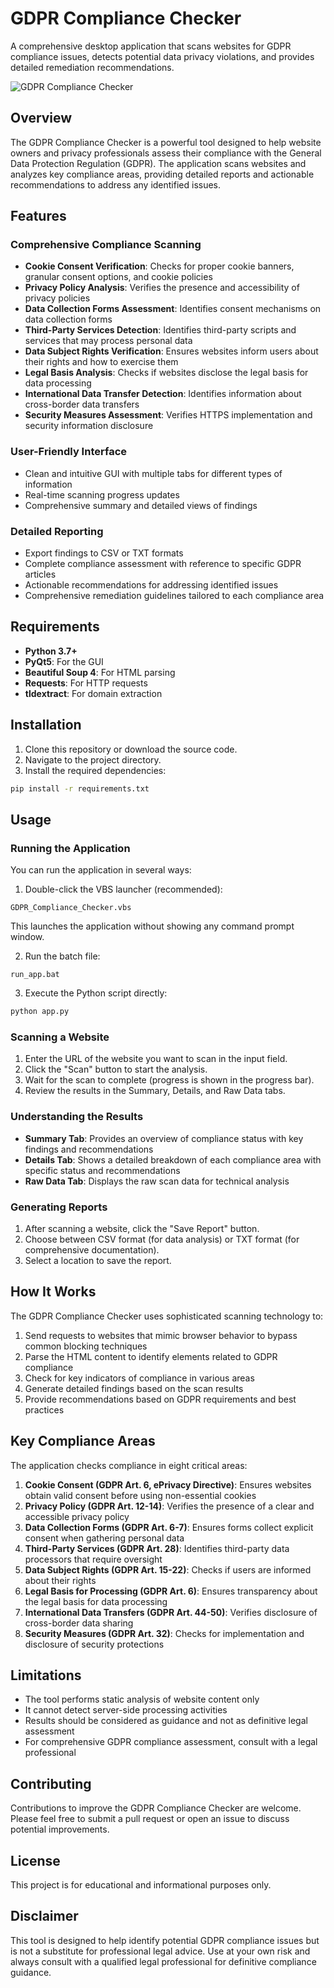 # GDPR Compliance Checker

A comprehensive desktop application that scans websites for GDPR compliance issues, detects potential data privacy violations, and provides detailed remediation recommendations.

![GDPR Compliance Checker](https://img.shields.io/badge/GDPR-Compliance%20Checker-blue)

## Overview

The GDPR Compliance Checker is a powerful tool designed to help website owners and privacy professionals assess their compliance with the General Data Protection Regulation (GDPR). The application scans websites and analyzes key compliance areas, providing detailed reports and actionable recommendations to address any identified issues.

## Features

### Comprehensive Compliance Scanning
- **Cookie Consent Verification**: Checks for proper cookie banners, granular consent options, and cookie policies
- **Privacy Policy Analysis**: Verifies the presence and accessibility of privacy policies
- **Data Collection Forms Assessment**: Identifies consent mechanisms on data collection forms
- **Third-Party Services Detection**: Identifies third-party scripts and services that may process personal data
- **Data Subject Rights Verification**: Ensures websites inform users about their rights and how to exercise them
- **Legal Basis Analysis**: Checks if websites disclose the legal basis for data processing
- **International Data Transfer Detection**: Identifies information about cross-border data transfers
- **Security Measures Assessment**: Verifies HTTPS implementation and security information disclosure

### User-Friendly Interface
- Clean and intuitive GUI with multiple tabs for different types of information
- Real-time scanning progress updates
- Comprehensive summary and detailed views of findings

### Detailed Reporting
- Export findings to CSV or TXT formats
- Complete compliance assessment with reference to specific GDPR articles
- Actionable recommendations for addressing identified issues
- Comprehensive remediation guidelines tailored to each compliance area

## Requirements

- **Python 3.7+**
- **PyQt5**: For the GUI
- **Beautiful Soup 4**: For HTML parsing
- **Requests**: For HTTP requests
- **tldextract**: For domain extraction

## Installation

1. Clone this repository or download the source code.
2. Navigate to the project directory.
3. Install the required dependencies:

```bash
pip install -r requirements.txt
```

## Usage

### Running the Application

You can run the application in several ways:

1. Double-click the VBS launcher (recommended):
```
GDPR_Compliance_Checker.vbs
```
This launches the application without showing any command prompt window.

2. Run the batch file:
```
run_app.bat
```

3. Execute the Python script directly:
```bash
python app.py
```

### Scanning a Website

1. Enter the URL of the website you want to scan in the input field.
2. Click the "Scan" button to start the analysis.
3. Wait for the scan to complete (progress is shown in the progress bar).
4. Review the results in the Summary, Details, and Raw Data tabs.

### Understanding the Results

- **Summary Tab**: Provides an overview of compliance status with key findings and recommendations
- **Details Tab**: Shows a detailed breakdown of each compliance area with specific status and recommendations
- **Raw Data Tab**: Displays the raw scan data for technical analysis

### Generating Reports

1. After scanning a website, click the "Save Report" button.
2. Choose between CSV format (for data analysis) or TXT format (for comprehensive documentation).
3. Select a location to save the report.

## How It Works

The GDPR Compliance Checker uses sophisticated scanning technology to:

1. Send requests to websites that mimic browser behavior to bypass common blocking techniques
2. Parse the HTML content to identify elements related to GDPR compliance
3. Check for key indicators of compliance in various areas
4. Generate detailed findings based on the scan results
5. Provide recommendations based on GDPR requirements and best practices

## Key Compliance Areas

The application checks compliance in eight critical areas:

1. **Cookie Consent (GDPR Art. 6, ePrivacy Directive)**: Ensures websites obtain valid consent before using non-essential cookies
2. **Privacy Policy (GDPR Art. 12-14)**: Verifies the presence of a clear and accessible privacy policy
3. **Data Collection Forms (GDPR Art. 6-7)**: Ensures forms collect explicit consent when gathering personal data
4. **Third-Party Services (GDPR Art. 28)**: Identifies third-party data processors that require oversight
5. **Data Subject Rights (GDPR Art. 15-22)**: Checks if users are informed about their rights
6. **Legal Basis for Processing (GDPR Art. 6)**: Ensures transparency about the legal basis for data processing
7. **International Data Transfers (GDPR Art. 44-50)**: Verifies disclosure of cross-border data sharing
8. **Security Measures (GDPR Art. 32)**: Checks for implementation and disclosure of security protections

## Limitations

- The tool performs static analysis of website content only
- It cannot detect server-side processing activities
- Results should be considered as guidance and not as definitive legal assessment
- For comprehensive GDPR compliance assessment, consult with a legal professional

## Contributing

Contributions to improve the GDPR Compliance Checker are welcome. Please feel free to submit a pull request or open an issue to discuss potential improvements.

## License

This project is for educational and informational purposes only.

## Disclaimer

This tool is designed to help identify potential GDPR compliance issues but is not a substitute for professional legal advice. Use at your own risk and always consult with a qualified legal professional for definitive compliance guidance. 